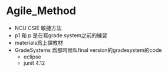 # Agile_Method
* NCU CSIE 敏捷方法 
* p1 和 p 是在寫grade system之前的練習
* materials爲上課教材
* GradeSystems 爲那時候叫final version的gradesystem的code
  * eclipse
  * junit 4.12